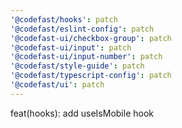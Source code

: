 ```yaml
---
'@codefast/hooks': patch
'@codefast/eslint-config': patch
'@codefast-ui/checkbox-group': patch
'@codefast-ui/input': patch
'@codefast-ui/input-number': patch
'@codefast/style-guide': patch
'@codefast/typescript-config': patch
'@codefast/ui': patch
---
```


feat(hooks): add useIsMobile hook
